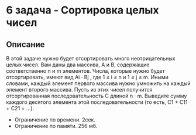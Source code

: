 # 6 задача - Сортировка целых чисел
## Описание
В этой задаче нужно будет отсортировать много неотрицательных целых чисел.  Вам даны два массива, A и B, содержащие 
соответственно n и m элементов.
Числа, которые нужно будет отсортировать, имеют вид Ai · Bj , где 1 ≤ i ≤ n и 1 ≤ j ≤ m. Иными словами, 
каждый элемент первого массива нужно умножить на каждый элемент второго массива.
Пусть из этих чисел получится отсортированная последовательность C длиной
n · m. Выведите сумму каждого десятого элемента этой последовательности (то
есть, C1 + C11 + C21 + ...).

- Ограничение по времени. 2сек.
- Ограничение по памяти. 256 мб.